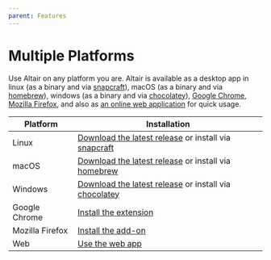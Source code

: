 ```yaml
---
parent: Features
---
```


# Multiple Platforms

Use Altair on any platform you are. Altair is available as a desktop app in linux (as a binary and via [snapcraft](https://snapcraft.io/altair)),
macOS (as a binary and via [homebrew](https://formulae.brew.sh/cask/altair-graphql-client)), windows (as a binary and via [chocolatey](https://community.chocolatey.org/packages/altair-graphql)), [Google Chrome](https://chrome.google.com/webstore/detail/altair-graphql-client/flnheeellpciglgpaodhkhmapeljopja), [Mozilla Firefox](https://addons.mozilla.org/en-US/firefox/addon/altair-graphql-client/), and also as [an online web application](https://web.altairgraphql.dev/) for quick usage.

| Platform        | Installation                                                                                                                                             |
| --------------- | -------------------------------------------------------------------------------------------------------------------------------------------------------- |
| Linux           | [Download the latest release](https://altairgraphql.dev/#download) or install via [snapcraft](https://snapcraft.io/altair)                               |
| macOS           | [Download the latest release](https://altairgraphql.dev/#download) or install via [homebrew](https://formulae.brew.sh/cask/altair-graphql-client)        |
| Windows         | [Download the latest release](https://altairgraphql.dev/#download) or install via [chocolatey](https://community.chocolatey.org/packages/altair-graphql) |
| Google Chrome   | [Install the extension](https://chrome.google.com/webstore/detail/altair-graphql-client/flnheeellpciglgpaodhkhmapeljopja)                                |
| Mozilla Firefox | [Install the add-on](https://addons.mozilla.org/en-US/firefox/addon/altair-graphql-client/)                                                              |
| Web             | [Use the web app](https://web.altairgraphql.dev/)                                                                                                        |
